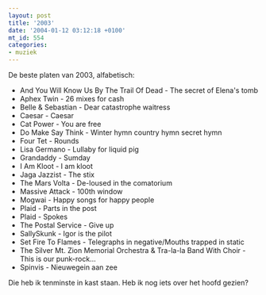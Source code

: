 ```yaml
---
layout: post
title: '2003'
date: '2004-01-12 03:12:18 +0100'
mt_id: 554
categories:
- muziek
---
```

De beste platen van 2003, alfabetisch:

<ul>
<li>And You Will Know Us By The Trail Of Dead - The secret of Elena's tomb</li>
<li>Aphex Twin - 26 mixes for cash</li>
<li>Belle & Sebastian - Dear catastrophe waitress</li>
<li>Caesar - Caesar</li>
<li>Cat Power - You are free</li>
<li>Do Make Say Think - Winter hymn country hymn secret hymn</li>
<li>Four Tet - Rounds</li>
<li>Lisa Germano - Lullaby for liquid pig</li>
<li>Grandaddy - Sumday</li>
<li>I Am Kloot - I am kloot</li>
<li>Jaga Jazzist - The stix</li>
<li>The Mars Volta - De-loused in the comatorium</li>
<li>Massive Attack - 100th window</li>
<li>Mogwai - Happy songs for happy people</li>
<li>Plaid - Parts in the post</li>
<li>Plaid - Spokes</li>
<li>The Postal Service - Give up</li>
<li>SallySkunk - Igor is the pilot</li>
<li>Set Fire To Flames - Telegraphs in negative/Mouths trapped in static</li>
<li>The Silver Mt. Zion Memorial Orchestra & Tra-la-la Band With Choir - This 
is our punk-rock...</li>
<li>Spinvis - Nieuwegein aan zee</li>
</ul>

Die heb ik tenminste in kast staan. Heb ik nog iets over het hoofd gezien?
